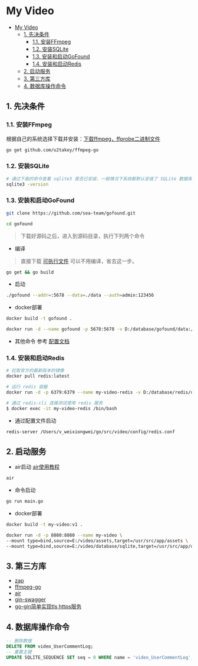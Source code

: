 # My Video
- [My Video](#my-video)
  - [1. 先决条件](#1-先决条件)
    - [1.1. 安装FFmpeg](#11-安装ffmpeg)
    - [1.2. 安装SQLite](#12-安装sqlite)
    - [1.3. 安装和启动GoFound](#13-安装和启动gofound)
    - [1.4. 安装和启动Redis](#14-安装和启动redis)
  - [2. 启动服务](#2-启动服务)
  - [3. 第三方库](#3-第三方库)
  - [4. 数据库操作命令](#4-数据库操作命令)
  
## 1. 先决条件
### 1.1. 安装FFmpeg
根据自己的系统选择下载并安装：[下载ffmpeg，ffprobe二进制文件](https://ffbinaries.com/downloads)
```sh
go get github.com/u2takey/ffmpeg-go
```
### 1.2. 安装SQLite
```sh
# 通过下面的命令查看 sqlite3 是否已安装，一般情况下系统都默认安装了 SQLite 数据库 
sqlite3 -version
```

### 1.3. 安装和启动GoFound
```sh
git clone https://github.com/sea-team/gofound.git

cd gofound
```
>下载好源码之后，进入到源码目录，执行下列两个命令
* 编译
>直接下载 [可执行文件](https://github.com/newpanjing/gofound/releases) 可以不用编译，省去这一步。
```sh
go get && go build 
```
* 启动
```sh
./gofound --addr=:5678 --data=./data --auth=admin:123456
```
* docker部署
```sh
docker build -t gofound .

docker run -d --name gofound -p 5678:5678 -v D:/database/gofound/data:/usr/local/go_found/data gofound:latest
```
* 其他命令 参考 [配置文档](https://github.com/sea-team/gofound/blob/main/docs/config.md)

### 1.4. 安装和启动Redis
```sh
# 拉取官方的最新版本的镜像
docker pull redis:latest

# 运行 redis 容器
docker run -d -p 6379:6379 --name my-video-redis -v D:/database/redis/data:/data -v D:/database/redis/redis.conf:/etc/redis/redis.conf redis redis-server /etc/redis/redis.conf

# 通过 redis-cli 连接测试使用 redis 服务
$ docker exec -it my-video-redis /bin/bash
```
* 通过配置文件启动
```sh
redis-server /Users/v_weixiongwei/go/src/video/config/redis.conf
```

## 2. 启动服务
* air启动 [air使用教程](air.md)
```sh
air
```
* 命令启动
```sh
go run main.go
```
* docker部署
```sh
docker build -t my-video:v1 .

docker run -d -p 8080:8080 --name my-video \
--mount type=bind,source=E:/video/assets,target=/usr/src/app/assets \
--mount type=bind,source=E:/video/database/sqlite,target=/usr/src/app/database/sqlite my-video:v1
```

## 3. 第三方库
* [zap](https://github.com/uber-go/zap.git)
* [ffmpeg-go](https://github.com/u2takey/ffmpeg-go)
* [air](https://github.com/cosmtrek/air/blob/master/README-zh_cn.md)
* [gin-swagger](https://github.com/swaggo/gin-swagger)
* [go-gin简单实现tls https服务](https://www.cnblogs.com/davis12/p/16918591.html)

## 4. 数据库操作命令
```sql
-- 删除数据
DELETE FROM video_UserCommentLog;
-- 重置主键
UPDATE SQLITE_SEQUENCE SET seq = 0 WHERE name = 'video_UserCommentLog';
```
